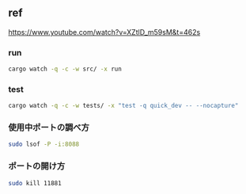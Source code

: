 ## ref
https://www.youtube.com/watch?v=XZtlD_m59sM&t=462s

### run
```bash
cargo watch -q -c -w src/ -x run
```
### test
```bash
cargo watch -q -c -w tests/ -x "test -q quick_dev -- --nocapture"
```

### 使用中ポートの調べ方
```bash
sudo lsof -P -i:8088
```

### ポートの開け方
```bash
sudo kill 11881  
```